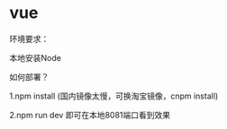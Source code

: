 # vue

环境要求：

本地安装Node


如何部署？

1.npm install   (国内镜像太慢，可换淘宝镜像，cnpm install)

2.npm run dev   即可在本地8081端口看到效果

